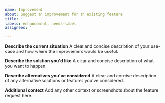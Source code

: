 ```yaml
---
name: Improvement
about: Suggest an improvement for an existing feature
title: ''
labels: enhancement, needs-label
assignees: ''

---
```


**Describe the current situation**
A clear and concise description of your use-case and how where the improvement would be useful.

**Describe the solution you'd like**
A clear and concise description of what you want to happen.

**Describe alternatives you've considered**
A clear and concise description of any alternative solutions or features you've considered.

**Additional context**
Add any other context or screenshots about the feature request here.
